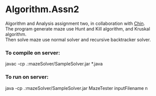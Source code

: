 # Algorithm.Assn2
Algorithm and Analysis assignment two, in collaboration with <a href="https://github.com/CY1223">Chin</a>.  
The program generate maze use Hunt and Kill algorithm, and Kruskal algorithm.   
Then solve maze use normal solver and recursive backtracker solver.  

### To compile on server:  
javac -cp .:mazeSolver/SampleSolver.jar *.java  

### To run on server:  
java -cp .:mazeSolver/SampleSolver.jar MazeTester inputFilename n  
  
  
